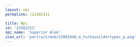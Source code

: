 ```yaml
---
layout: npc
permalink: /21502311

title: Npc
id: '21502311'
npc_name: 'Superior Alek'
icon_url: 'portrait/mob/21001040_m_turkasoildertypec_p.png'
---
```

